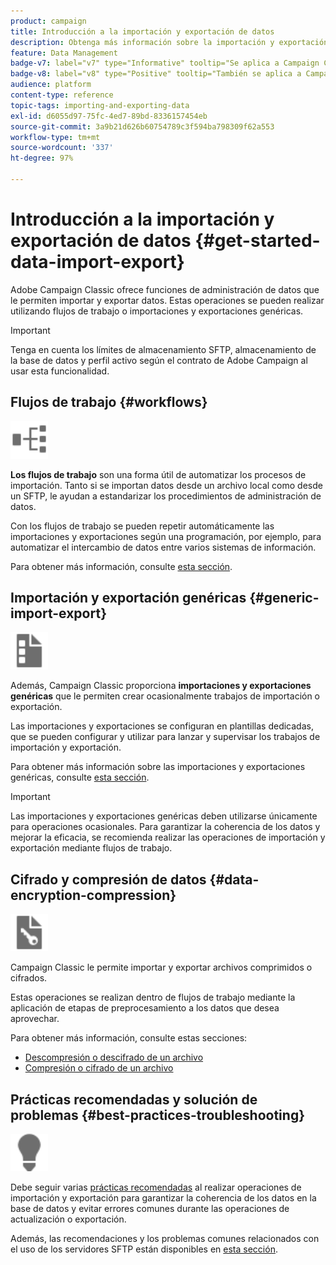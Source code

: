```yaml
---
product: campaign
title: Introducción a la importación y exportación de datos
description: Obtenga más información sobre la importación y exportación de datos en Campaign
feature: Data Management
badge-v7: label="v7" type="Informative" tooltip="Se aplica a Campaign Classic v7"
badge-v8: label="v8" type="Positive" tooltip="También se aplica a Campaign v8"
audience: platform
content-type: reference
topic-tags: importing-and-exporting-data
exl-id: d6055d97-75fc-4ed7-89bd-8336157454eb
source-git-commit: 3a9b21d626b60754789c3f594ba798309f62a553
workflow-type: tm+mt
source-wordcount: '337'
ht-degree: 97%

---
```


# Introducción a la importación y exportación de datos {#get-started-data-import-export}



Adobe Campaign Classic ofrece funciones de administración de datos que le permiten importar y exportar datos. Estas operaciones se pueden realizar utilizando flujos de trabajo o importaciones y exportaciones genéricas.

>[!IMPORTANT]
>
>Tenga en cuenta los límites de almacenamiento SFTP, almacenamiento de la base de datos y perfil activo según el contrato de Adobe Campaign al usar esta funcionalidad.

## Flujos de trabajo {#workflows}

<img src="assets/do-not-localize/icon_workflows.svg" width="60px">

**Los flujos de trabajo** son una forma útil de automatizar los procesos de importación. Tanto si se importan datos desde un archivo local como desde un SFTP, le ayudan a estandarizar los procedimientos de administración de datos.

Con los flujos de trabajo se pueden repetir automáticamente las importaciones y exportaciones según una programación, por ejemplo, para automatizar el intercambio de datos entre varios sistemas de información.

Para obtener más información, consulte [esta sección](../../platform/using/import-export-workflows.md).

## Importación y exportación genéricas {#generic-import-export}

<img src="assets/do-not-localize/icon_templates.svg" width="60px">

Además, Campaign Classic proporciona **importaciones y exportaciones genéricas** que le permiten crear ocasionalmente trabajos de importación o exportación.

Las importaciones y exportaciones se configuran en plantillas dedicadas, que se pueden configurar y utilizar para lanzar y supervisar los trabajos de importación y exportación.

Para obtener más información sobre las importaciones y exportaciones genéricas, consulte [esta sección](../../platform/using/about-generic-imports-exports.md).

>[!IMPORTANT]
>Las importaciones y exportaciones genéricas deben utilizarse únicamente para operaciones ocasionales. Para garantizar la coherencia de los datos y mejorar la eficacia, se recomienda realizar las operaciones de importación y exportación mediante flujos de trabajo.

## Cifrado y compresión de datos {#data-encryption-compression}

<img src="assets/do-not-localize/icon_encrypt.svg" width="60px">

Campaign Classic le permite importar y exportar archivos comprimidos o cifrados.

Estas operaciones se realizan dentro de flujos de trabajo mediante la aplicación de etapas de preprocesamiento a los datos que desea aprovechar.

Para obtener más información, consulte estas secciones:

* [Descompresión o descifrado de un archivo](../../platform/using/unzip-decrypt.md)
* [Compresión o cifrado de un archivo](../../platform/using/zip-encrypt.md)

## Prácticas recomendadas y solución de problemas {#best-practices-troubleshooting}

<img src="assets/do-not-localize/icon_bestpractices.svg" width="60px">

Debe seguir varias [prácticas recomendadas](../../platform/using/import-export-best-practices.md) al realizar operaciones de importación y exportación para garantizar la coherencia de los datos en la base de datos y evitar errores comunes durante las operaciones de actualización o exportación.

Además, las recomendaciones y los problemas comunes relacionados con el uso de los servidores SFTP están disponibles en [esta sección](../../platform/using/sftp-server-usage.md).
